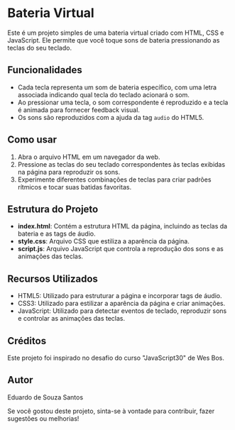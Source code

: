 # Bateria Virtual

Este é um projeto simples de uma bateria virtual criado com HTML, CSS e JavaScript. Ele permite que você toque sons de bateria pressionando as teclas do seu teclado.

## Funcionalidades

- Cada tecla representa um som de bateria específico, com uma letra associada indicando qual tecla do teclado acionará o som.
- Ao pressionar uma tecla, o som correspondente é reproduzido e a tecla é animada para fornecer feedback visual.
- Os sons são reproduzidos com a ajuda da tag `audio` do HTML5.

## Como usar

1. Abra o arquivo HTML em um navegador da web.
2. Pressione as teclas do seu teclado correspondentes às teclas exibidas na página para reproduzir os sons.
3. Experimente diferentes combinações de teclas para criar padrões rítmicos e tocar suas batidas favoritas.

## Estrutura do Projeto

- **index.html**: Contém a estrutura HTML da página, incluindo as teclas da bateria e as tags de áudio.
- **style.css**: Arquivo CSS que estiliza a aparência da página.
- **script.js**: Arquivo JavaScript que controla a reprodução dos sons e as animações das teclas.

## Recursos Utilizados

- HTML5: Utilizado para estruturar a página e incorporar tags de áudio.
- CSS3: Utilizado para estilizar a aparência da página e criar animações.
- JavaScript: Utilizado para detectar eventos de teclado, reproduzir sons e controlar as animações das teclas.

## Créditos

Este projeto foi inspirado no desafio do curso "JavaScript30" de Wes Bos.

## Autor

Eduardo de Souza Santos

Se você gostou deste projeto, sinta-se à vontade para contribuir, fazer sugestões ou melhorias!
